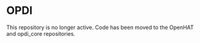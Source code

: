 OPDI
====

This repository is no longer active. Code has been moved to the OpenHAT and opdi_core repositories.
